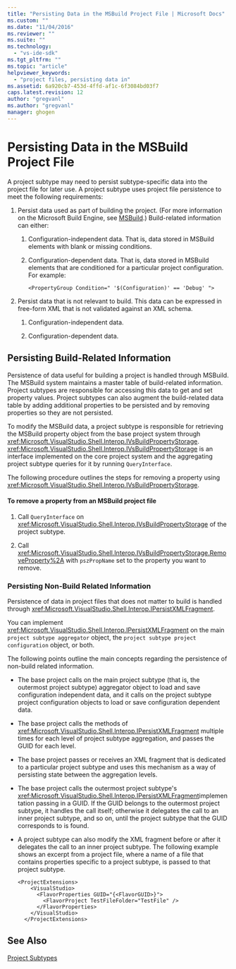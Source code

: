 ```yaml
---
title: "Persisting Data in the MSBuild Project File | Microsoft Docs"
ms.custom: ""
ms.date: "11/04/2016"
ms.reviewer: ""
ms.suite: ""
ms.technology: 
  - "vs-ide-sdk"
ms.tgt_pltfrm: ""
ms.topic: "article"
helpviewer_keywords: 
  - "project files, persisting data in"
ms.assetid: 6a920cb7-453d-4ffd-af1c-6f3084bd03f7
caps.latest.revision: 12
author: "gregvanl"
ms.author: "gregvanl"
manager: ghogen
---
```

# Persisting Data in the MSBuild Project File
A project subtype may need to persist subtype-specific data into the project file for later use. A project subtype uses project file persistence to meet the following requirements:  
  
1.  Persist data used as part of building the project. (For more information on the Microsoft Build Engine, see [MSBuild](../../msbuild/msbuild.md).) Build-related information can either:  
  
    1.  Configuration-independent data. That is, data stored in MSBuild elements with blank or missing conditions.  
  
    2.  Configuration-dependent data. That is, data stored in MSBuild elements that are conditioned for a particular project configuration. For example:  
  
        ```  
        <PropertyGroup Condition=" '$(Configuration)' == 'Debug' ">  
        ```  
  
2.  Persist data that is not relevant to build. This data can be expressed in free-form XML that is not validated against an XML schema.  
  
    1.  Configuration-independent data.  
  
    2.  Configuration-dependent data.  
  
## Persisting Build-Related Information  
 Persistence of data useful for building a project is handled through MSBuild. The MSBuild system maintains a master table of build-related information. Project subtypes are responsible for accessing this data to get and set property values. Project subtypes can also augment the build-related data table by adding additional properties to be persisted and by removing properties so they are not persisted.  
  
 To modify the MSBuild data, a project subtype is responsible for retrieving the MSBuild property object from the base project system through <xref:Microsoft.VisualStudio.Shell.Interop.IVsBuildPropertyStorage>. <xref:Microsoft.VisualStudio.Shell.Interop.IVsBuildPropertyStorage> is an interface implemented on the core project system and the aggregating project subtype queries for it by running `QueryInterface`.  
  
 The following procedure outlines the steps for removing a property using <xref:Microsoft.VisualStudio.Shell.Interop.IVsBuildPropertyStorage>.  
  
#### To remove a property from an MSBuild project file  
  
1.  Call `QueryInterface` on <xref:Microsoft.VisualStudio.Shell.Interop.IVsBuildPropertyStorage> of the project subtype.  
  
2.  Call <xref:Microsoft.VisualStudio.Shell.Interop.IVsBuildPropertyStorage.RemoveProperty%2A> with `pszPropName` set to the property you want to remove.  
  
### Persisting Non-Build Related Information  
 Persistence of data in project files that does not matter to build is handled through <xref:Microsoft.VisualStudio.Shell.Interop.IPersistXMLFragment>.  
  
 You can implement <xref:Microsoft.VisualStudio.Shell.Interop.IPersistXMLFragment> on the main `project subtype aggregator` object, the `project subtype project configuration` object, or both.  
  
 The following points outline the main concepts regarding the persistence of non-build related information.  
  
-   The base project calls on the main project subtype (that is, the outermost project subtype) aggregator object to load and save configuration independent data, and it calls on the project subtype project configuration objects to load or save configuration dependent data.  
  
-   The base project calls the methods of <xref:Microsoft.VisualStudio.Shell.Interop.IPersistXMLFragment> multiple times for each level of project subtype aggregation, and passes the GUID for each level.  
  
-   The base project passes or receives an XML fragment that is dedicated to a particular project subtype and uses this mechanism as a way of persisting state between the aggregation levels.  
  
-   The base project calls the outermost project subtype's <xref:Microsoft.VisualStudio.Shell.Interop.IPersistXMLFragment>implementation passing in a GUID. If the GUID belongs to the outermost project subtype, it handles the call itself; otherwise it delegates the call to an inner project subtype, and so on, until the project subtype that the GUID corresponds to is found.  
  
-   A project subtype can also modify the XML fragment before or after it delegates the call to an inner project subtype. The following example shows an excerpt from a project file, where a name of a file that contains properties specific to a project subtype, is passed to that project subtype.  
  
    ```  
    <ProjectExtensions>  
        <VisualStudio>  
          <FlavorProperties GUID="{<FlavorGUID>}">  
            <FlavorProject TestFileFolder="TestFile" />  
          </FlavorProperties>  
        </VisualStudio>  
      </ProjectExtensions>  
    ```  
  
## See Also  
 [Project Subtypes](../../extensibility/internals/project-subtypes.md)
